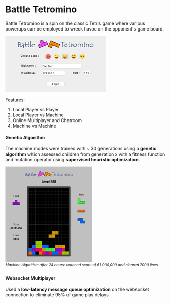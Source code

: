 # Battle Tetromino

Battle Tetromino is a spin on the classic Tetris game where various powerups can be employed to wreck havoc on the opponent's game board.

<img src="https://github.com/charlielin99/Battle-Tetromino/blob/master/Login.png?raw=true" height="175px"></img></br>

Features:
1. Local Player vs Player
2. Local Player vs Machine 
3. Online Multiplayer and Chatroom
4. Machine vs Machine

#### Genetic Algorithm
The machine modes were trained with ~ 30 generations using a **genetic algorithm** which assessed children from generation x with a fitness function and mutation operator using **supervised heuristic optimization**.

<img src="https://github.com/charlielin99/Battle-Tetromino/blob/master/MachineAlgo.png" height="300px"></img></br>
<sup>_Machine Algorithm after 24 hours: reached score of 61,000,000 and cleared 7000 lines_</sup>

#### Websocket Multiplayer
Used a **low-latency message queue optimization** on the websocket connection to eliminate 95% of game play delays
